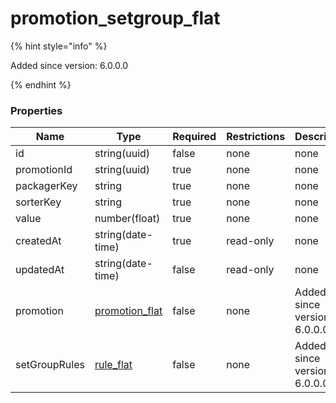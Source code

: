 
# promotion_setgroup_flat

{% hint style="info" %}

Added since version: 6.0.0.0

{% endhint %}

### Properties

|Name|Type|Required|Restrictions|Description|
|---|---|---|---|---|
|id|string(uuid)|false|none|none|
|promotionId|string(uuid)|true|none|none|
|packagerKey|string|true|none|none|
|sorterKey|string|true|none|none|
|value|number(float)|true|none|none|
|createdAt|string(date-time)|true|read-only|none|
|updatedAt|string(date-time)|false|read-only|none|
|promotion|[promotion_flat](/schema/promotion_flat.md)|false|none|Added since version: 6.0.0.0|
|setGroupRules|[rule_flat](/schema/rule_flat.md)|false|none|Added since version: 6.0.0.0|
